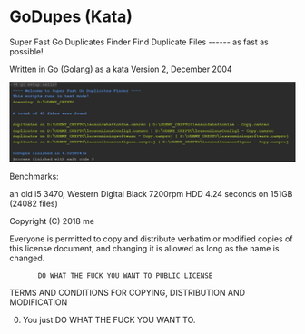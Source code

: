 # GoDupes (Kata)
Super Fast Go Duplicates Finder
Find Duplicate Files ------ as fast as possible!

Written in Go (Golang) as a kata
              Version 2, December 2004

<img src="https://raw.githubusercontent.com/AndreiD/GoDupes/master/assets/screenshot1.JPG" alt="godupes" />

Benchmarks:

an old i5 3470, Western Digital Black 7200rpm HDD
4.24 seconds on 151GB (24082 files)


Copyright (C) 2018 me

Everyone is permitted to copy and distribute verbatim or modified
copies of this license document, and changing it is allowed as long
as the name is changed.

           DO WHAT THE FUCK YOU WANT TO PUBLIC LICENSE
  TERMS AND CONDITIONS FOR COPYING, DISTRIBUTION AND MODIFICATION

 0. You just DO WHAT THE FUCK YOU WANT TO.

